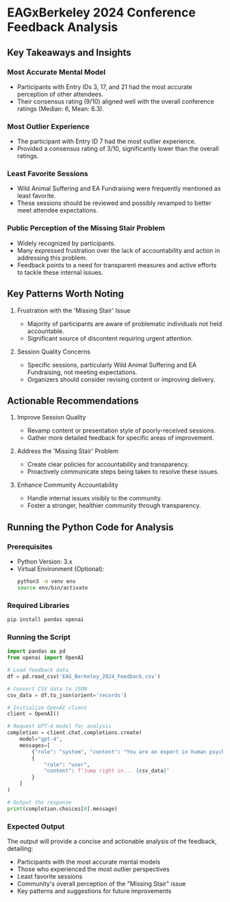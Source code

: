 # EAGxBerkeley 2024 Conference Feedback Analysis

## Key Takeaways and Insights

### Most Accurate Mental Model
- Participants with Entry IDs 3, 17, and 21 had the most accurate perception of other attendees.
- Their consensus rating (9/10) aligned well with the overall conference ratings (Median: 6, Mean: 6.3).

### Most Outlier Experience
- The participant with Entry ID 7 had the most outlier experience.
- Provided a consensus rating of 3/10, significantly lower than the overall ratings.

### Least Favorite Sessions
- Wild Animal Suffering and EA Fundraising were frequently mentioned as least favorite.
- These sessions should be reviewed and possibly revamped to better meet attendee expectations.

### Public Perception of the Missing Stair Problem
- Widely recognized by participants.
- Many expressed frustration over the lack of accountability and action in addressing this problem.
- Feedback points to a need for transparent measures and active efforts to tackle these internal issues.

## Key Patterns Worth Noting

1. Frustration with the 'Missing Stair' Issue
   - Majority of participants are aware of problematic individuals not held accountable.
   - Significant source of discontent requiring urgent attention.

2. Session Quality Concerns
   - Specific sessions, particularly Wild Animal Suffering and EA Fundraising, not meeting expectations.
   - Organizers should consider revising content or improving delivery.

## Actionable Recommendations

1. Improve Session Quality
   - Revamp content or presentation style of poorly-received sessions.
   - Gather more detailed feedback for specific areas of improvement.

2. Address the 'Missing Stair' Problem
   - Create clear policies for accountability and transparency.
   - Proactively communicate steps being taken to resolve these issues.

3. Enhance Community Accountability
   - Handle internal issues visibly to the community.
   - Foster a stronger, healthier community through transparency.

## Running the Python Code for Analysis

### Prerequisites
- Python Version: 3.x
- Virtual Environment (Optional):
  ```bash
  python3 -m venv env
  source env/bin/activate
  ```

### Required Libraries
```bash
pip install pandas openai
```

### Running the Script
```python
import pandas as pd
from openai import OpenAI

# Load feedback data
df = pd.read_csv('EAG_Berkeley_2024_Feedback.csv')

# Convert CSV data to JSON
csv_data = df.to_json(orient='records')

# Initialize OpenAI client
client = OpenAI()

# Request GPT-4 model for analysis
completion = client.chat.completions.create(
    model="gpt-4",
    messages=[
        {"role": "system", "content": "You are an expert in human psychology and collective psychology..."},
        {
            "role": "user",
            "content": f"Jump right in... {csv_data}"
        }
    ]
)

# Output the response
print(completion.choices[0].message)
```

### Expected Output
The output will provide a concise and actionable analysis of the feedback, detailing:
- Participants with the most accurate mental models
- Those who experienced the most outlier perspectives
- Least favorite sessions
- Community's overall perception of the "Missing Stair" issue
- Key patterns and suggestions for future improvements